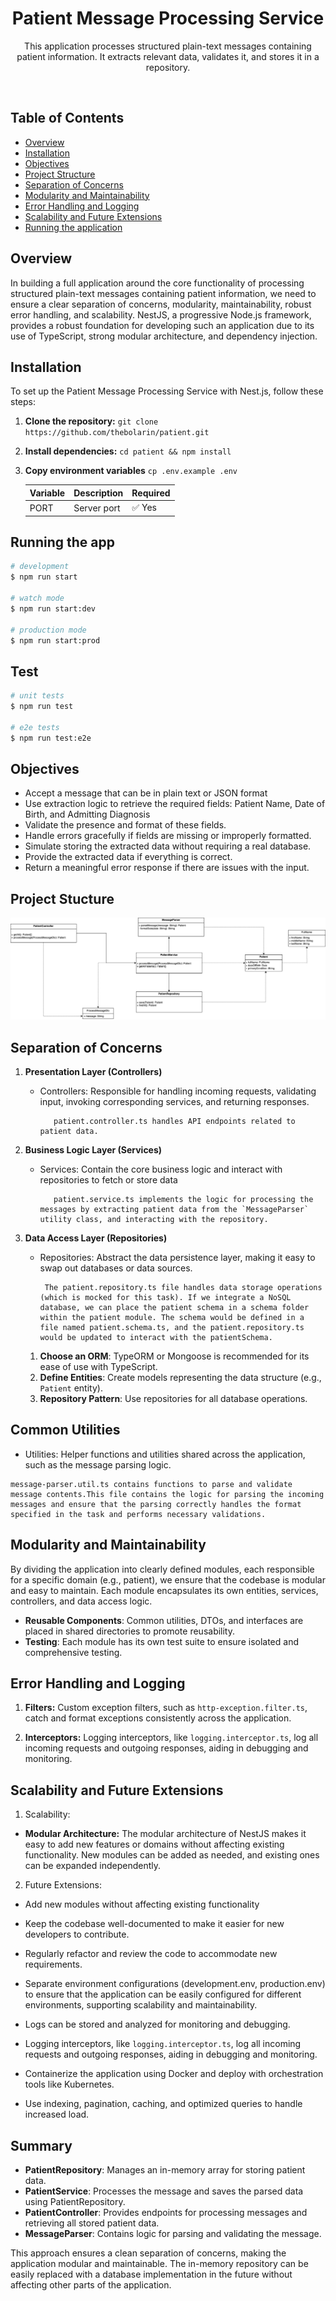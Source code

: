 <p>
  <h1 align="center">Patient Message Processing Service</h1>
  <p align="center">
   This application processes structured plain-text messages containing patient information. It extracts relevant data, validates it, and stores it in a repository.
  </p>
</p>

<br>

## Table of Contents

- [Overview](#overview)
- [Installation](#installation)
- [Objectives](#objectives)
- [Project Structure](#project-structure)
- [Separation of Concerns](#seperation-of-concerns)
- [Modularity and Maintainability](#modularity-and-maintainability)
- [Error Handling and Logging](#error-handling-and-logging)
- [Scalability and Future Extensions](#scalability-and-future-extensions)
- [Running the application](#scalability-and-future-extensions)


## Overview
In building a full application around the core functionality of processing structured plain-text messages containing patient information, we need to ensure a clear separation of concerns, modularity, maintainability, robust error handling, and scalability. NestJS, a progressive Node.js framework, provides a robust foundation for developing such an application due to its use of TypeScript, strong modular architecture, and dependency injection.

## Installation

To set up the Patient Message Processing Service with Nest.js, follow these steps:

1. **Clone the repository:** `git clone https://github.com/thebolarin/patient.git`

2. **Install dependencies:** `cd patient && npm install`

3. **Copy environment variables** `cp .env.example .env`

   | Variable                          | Description                                              | Required |
   | :-------------------------------- | :------------------------------------------------------- | :------- |
   | PORT                              | Server port                                              | ✅ Yes   |


  ## Running the app

  ```bash
  # development
  $ npm run start

  # watch mode
  $ npm run start:dev

  # production mode
  $ npm run start:prod
  ```

## Test

```bash
# unit tests
$ npm run test

# e2e tests
$ npm run test:e2e
```

## Objectives

- Accept a message that can be in plain text or JSON format
- Use extraction logic to retrieve the required fields: Patient Name, Date of Birth, and Admitting Diagnosis
- Validate the presence and format of these fields.
- Handle errors gracefully if fields are missing or improperly formatted.
- Simulate storing the extracted data without requiring a real database.
- Provide the extracted data if everything is correct.
- Return a meaningful error response if there are issues with the input.


## Project Stucture
![The UML class diagram](./patient.png)


## Separation of Concerns

1. **Presentation Layer (Controllers)**
    - Controllers: Responsible for handling incoming requests, validating input, invoking corresponding services, and returning responses.
        
             patient.controller.ts handles API endpoints related to patient data.

2. **Business Logic Layer (Services)**
    - Services: Contain the core business logic and interact with repositories to fetch or store data
        
             patient.service.ts implements the logic for processing the messages by extracting patient data from the `MessageParser` utility class, and interacting with the repository.

3. **Data Access Layer (Repositories)**
     - Repositories: Abstract the data persistence layer, making it easy to swap out databases or data sources.
        
            The patient.repository.ts file handles data storage operations (which is mocked for this task). If we integrate a NoSQL database, we can place the patient schema in a schema folder within the patient module. The schema would be defined in a file named patient.schema.ts, and the patient.repository.ts would be updated to interact with the patientSchema.
    1. **Choose an ORM**: TypeORM or Mongoose is recommended for its ease of use with TypeScript.
    2. **Define Entities**: Create models representing the data structure (e.g., `Patient` entity).
    3. **Repository Pattern**: Use repositories for all database operations.

## Common Utilities
   - Utilities: Helper functions and utilities shared across the application, such as the message parsing logic.
    
    message-parser.util.ts contains functions to parse and validate message contents.This file contains the logic for parsing the incoming messages and ensure that the parsing correctly handles the format specified in the task and performs necessary validations.


## Modularity and Maintainability
By dividing the application into clearly defined modules, each responsible for a specific domain (e.g., patient), we ensure that the codebase is modular and easy to maintain. Each module encapsulates its own entities, services, controllers, and data access logic.

- **Reusable Components**: Common utilities, DTOs, and interfaces are placed in shared directories to promote reusability.
- **Testing**: Each module has its own test suite to ensure isolated and comprehensive testing.

## Error Handling and Logging
1. **Filters:** Custom exception filters, such as `http-exception.filter.ts`, catch and format exceptions consistently across the application.

2. **Interceptors:** Logging interceptors, like `logging.interceptor.ts`, log all incoming requests and outgoing responses, aiding in debugging and monitoring.


## Scalability and Future Extensions

1. Scalability:

- **Modular Architecture:**
        The modular architecture of NestJS makes it easy to add new features or domains without affecting existing functionality. New modules can be added as needed, and existing ones can be expanded independently.

2. Future Extensions:

- Add new modules without affecting existing functionality
- Keep the codebase well-documented to make it easier for new developers to contribute.
- Regularly refactor and review the code to accommodate new requirements.
- Separate environment configurations (development.env, production.env) to ensure that the application can be easily configured for different environments, supporting scalability and maintainability.
- Logs can be stored and analyzed for monitoring and debugging.
- Logging interceptors, like `logging.interceptor.ts`, log all incoming requests and outgoing responses, aiding in debugging and monitoring.
- Containerize the application using Docker and deploy with orchestration tools like Kubernetes.

- Use indexing, pagination, caching, and optimized queries to handle increased load.


## Summary
- **PatientRepository**: Manages an in-memory array for storing patient data.
- **PatientService**: Processes the message and saves the parsed data using PatientRepository.
- **PatientController**: Provides endpoints for processing messages and retrieving all stored patient data.
- **MessageParser**: Contains logic for parsing and validating the message.


This approach ensures a clean separation of concerns, making the application modular and maintainable. The in-memory repository can be easily replaced with a database implementation in the future without affecting other parts of the application.

